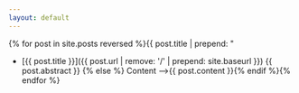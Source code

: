 ```yaml
---
layout: default
---
```

{% for post in site.posts reversed %}{{ post.title | prepend: "<!--" }}{% if post.abstract %} Abstract -->
* [{{ post.title }}]({{ post.url | remove: '/' | prepend: site.baseurl }}) {{ post.abstract }}
{% else %} Content -->{{ post.content }}{% endif %}{% endfor %}
